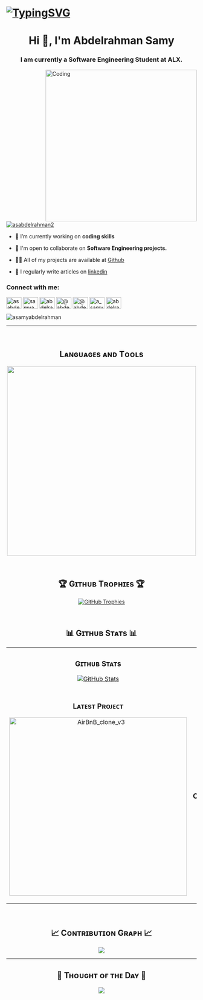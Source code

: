 # [![TypingSVG](https://readme-typing-svg.demolab.com?lines=Hey!+You+Are+Welcome+To+My+Profile;My+Name+Is+Abdelrahman+Samy;I+Am+A+Software+Engineer)](https://git.io/typing-svg)

<h1 align="center">Hi 👋, I'm Abdelrahman Samy</h1>
<h3 align="center">I am currently a Software Engineering Student at ALX.</h3>


<img align="right" alt="Coding" width="400" src="https://cdn.dribbble.com/users/1162077/screenshots/3848914/programmer.gif">
<p align="left"> <a href="https://twitter.com/asabdelrahman2" target="blank"><img src="https://img.shields.io/twitter/follow/asabdelrahman2?logo=twitter&style=for-the-badge" alt="asabdelrahman2" /></a> </p>

- 🔭 I’m currently working on **coding skills**

- 👯 I'm open to collaborate on **Software Engineering projects.**

- 👨‍💻 All of my projects are available at [Github](https://github.com/ASamyAbdelrahman?tab=repositories)

- 📝 I regularly write articles on [linkedin](https://www.linkedin.com/in/samyabdelrahman/)

<h3 align="left">Connect with me:</h3>
<p align="left">
<a href="https://twitter.com/asabdelrahman2" target="blank"><img align="center" src="https://raw.githubusercontent.com/rahuldkjain/github-profile-readme-generator/master/src/images/icons/Social/twitter.svg" alt="asabdelrahman2" height="30" width="40" /></a>
<a href="https://linkedin.com/in/samyabdelrahman" target="blank"><img align="center" src="https://raw.githubusercontent.com/rahuldkjain/github-profile-readme-generator/master/src/images/icons/Social/linked-in-alt.svg" alt="samyabdelrahman" height="30" width="40" /></a>
<a href="https://instagram.com/abdelrahman_samy17" target="blank"><img align="center" src="https://raw.githubusercontent.com/rahuldkjain/github-profile-readme-generator/master/src/images/icons/Social/instagram.svg" alt="abdelrahman_samy17" height="30" width="40" /></a>
<a href="https://medium.com/@abdelrahmansamy522" target="blank"><img align="center" src="https://raw.githubusercontent.com/rahuldkjain/github-profile-readme-generator/master/src/images/icons/Social/medium.svg" alt="@abdelrahmansamy522" height="30" width="40" /></a>
<a href="https://www.hackerrank.com/@abdelrahmansam11" target="blank"><img align="center" src="https://raw.githubusercontent.com/rahuldkjain/github-profile-readme-generator/master/src/images/icons/Social/hackerrank.svg" alt="@abdelrahmansam11" height="30" width="40" /></a>
<a href="https://codeforces.com/profile/a_samy" target="blank"><img align="center" src="https://raw.githubusercontent.com/rahuldkjain/github-profile-readme-generator/master/src/images/icons/Social/codeforces.svg" alt="a_samy" height="30" width="40" /></a>
<a href="https://www.leetcode.com/abdelrahmansamy522" target="blank"><img align="center" src="https://raw.githubusercontent.com/rahuldkjain/github-profile-readme-generator/master/src/images/icons/Social/leet-code.svg" alt="abdelrahmansamy522" height="30" width="40" /></a>
</p>

<!--Profile Count Badge-->
<p align="left"> <img src="https://komarev.com/ghpvc/?username=asamyabdelrahman&label=Profile%20views&color=0e75b6&style=for-the-badge&logo=star" alt="asamyabdelrahman" " style="padding-right:20px;""/> 
</p>

---
<br />


<!--Languages and Tools Section-->
<h2 align="center">Lᴀɴɢᴜᴀɢᴇs ᴀɴᴅ Tᴏᴏʟs</h2> 
<p align="center">
<img width="500px"  src="https://skillicons.dev/icons?i=py,c,cpp,js,html,css,ruby,nodejs,django,flask,mysql,postgres,mongo,vim,neovim,vscode,linux,ubuntu,powershell,matlab,nginx,nodejs,git,github,bash,arduino,docker&perline=10"/>
</p>
<br />

<!--Trophies Section-->   
<h2 align="center">🏆 Gɪᴛʜᴜʙ Tʀᴏᴘʜɪᴇs 🏆</h2>
<p align="center">
  <a href="https://github.com/Kiran1689/github-profile-trophy">
    <img src="https://github-profile-trophy.vercel.app/?username=asamyabdelrahman&row=2&column=6&margin-w=20&margin-h=20" alt="GitHub Trophies">
  </a>
</p>
<br />

<!--Github stats Table--> 
<h2 align="center">📊 Gɪᴛʜᴜʙ Sᴛᴀᴛs 📊</h2>

<table width="100%">
  <tr>
    <td width="50%">
      <h3 align="center"><strong>Gɪᴛʜᴜʙ Sᴛᴀᴛs</strong></h3>
      <p align="center">
        <a href="https://github.com/asamyabdelrahman">
          <img align="center" src="https://github-readme-stats.vercel.app/api?username=asamyabdelrahman&count_private=true&show_icons=true&theme=nightowl" alt="GitHub Stats" />
        </a>
      </p>
    </td>
    <td width="50%">
      <h3 align="center"><strong>Sᴛʀᴇᴀᴋ Sᴛᴀᴛs</strong></h3>
      <p align="center">
        <a href="https://github.com/asamyabdelrahman">
          <img align="center" src="https://streak-stats.demolab.com?user=asamyabdelrahman&theme=nightowl" alt="Streak Stats" />
        </a>
      </p>
    </td>
  </tr>
  <tr>
    <td width="50%">
      <h3 align="center"><strong>Lᴀᴛᴇsᴛ Pʀᴏᴊᴇᴄᴛ</strong></h3>
      <p align="center">
        <a href="https://github.com/ASamyAbdelrahman/AirBnB_clone_v3">
          <img align="center" width="470" src="https://github-readme-stats.vercel.app/api/pin/?username=asamyabdelrahman&repo=AirBnB_clone_v3&theme=nightowl&show_owner=true" alt="AirBnB_clone_v3" />
        </a>
      </p>
    </td>
    <td width="50%">
      <h3 align="center"><strong>Tᴏᴘ Cᴏɴᴛʀɪʙᴜᴛɪᴏɴs</strong></h3>
      <p align="center">
        <a href="https://github.com/asamyabdelrahman">
          <img align="center" src="https://github-contributor-stats.vercel.app/api?username=asamyabdelrahman&limit=3&theme=nightowl&show_owner=true&combine_all_yearly_contributions=true" alt="Top Repo" />
        </a>
      </p>
    </td>
  </tr>
</table>
<br />

<!--Contribution Graph-->
<h2 align="center">📈 Cᴏɴᴛʀɪʙᴜᴛɪᴏɴ Gʀᴀᴘʜ 📈</h2>
<div align="center">
    <img src="https://github-readme-activity-graph.vercel.app/graph?username=asamyabdelrahman&bg_color=011627&color=79d3c3&line=c792ea&point=ffeb95&area=true&hide_border=false" border-radius="15">
</div>

---

<!--Dynamic Quote card updated everyday at 12 PM--> 
<h2 align="center">🌟 Tʜᴏᴜɢʜᴛ ᴏғ ᴛʜᴇ Dᴀʏ 🌟</h2>
<!--STARTS_HERE_QUOTE_CARD-->
<p align="center">
    <img src="https://readme-daily-quotes.vercel.app/api?author=Lolly%20Daskal&quote=The%20difference%20between%20impossible%20and%20possible%20is%20a%20willing%20heart.&theme=dark&bg_color=011627&author_color=ffeb95">
</p>
<!--ENDS_HERE_QUOTE_CARD-->

